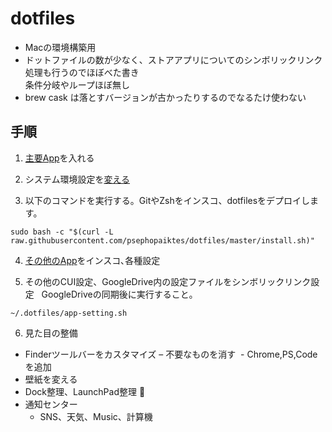 # dotfiles
- Macの環境構築用
- ドットファイルの数が少なく、ストアアプリについてのシンボリックリンク処理も行うのでほぼべた書き  
条件分岐やループほぼ無し
- brew cask は落とすバージョンが古かったりするのでなるたけ使わない

## 手順

1. [主要App](./doc/app-list.md)を入れる

2. システム環境設定を[変える](./doc/mac-setting.md)

3. 以下のコマンドを実行する。GitやZshをインスコ、dotfilesをデプロイします。
```
sudo bash -c "$(curl -L raw.githubusercontent.com/psephopaiktes/dotfiles/master/install.sh)"
```

4. [その他のApp](./doc/app-list.md)をインスコ､各種設定

5. その他のCUI設定、GoogleDrive内の設定ファイルをシンボリックリンク設定  
GoogleDriveの同期後に実行すること｡
```
~/.dotfiles/app-setting.sh
```

6. 見た目の整備
- Finderツールバーをカスタマイズ
  – 不要なものを消す
  - Chrome,PS,Codeを追加
- 壁紙を変える
- Dock整理、LaunchPad整理   
- 通知センター
  - SNS、天気、Music、計算機
